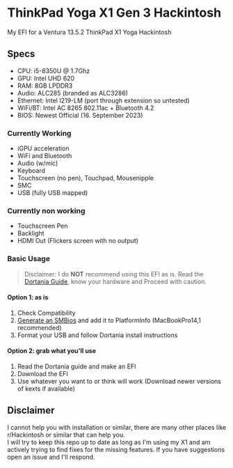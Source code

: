 # ThinkPad Yoga X1 Gen 3 Hackintosh
My EFI for a Ventura 13.5.2 ThinkPad X1 Yoga Hackintosh

## Specs
- CPU: i5-8350U @ 1.7Ghz
- GPU: Intel UHD 620
- RAM: 8GB LPDDR3
- Audio: ALC285 (branded as ALC3286)
- Ethernet: Intel I219-LM (port through extension so untested)
- WiFi/BT: Intel AC 8265 802.11ac + Bluetooth 4.2
- BIOS: Newest Official (16. September 2023)

### Currently Working
- iGPU acceleration
- WiFi and Bluetooth
- Audio (w/mic)
- Keyboard
- Touchscreen (no pen), Touchpad, Mousenipple
- SMC
- USB (fully USB mapped)


### Currently non working
- Touchscreen Pen
- Backlight
- HDMI Out (Flickers screen with no output)

### Basic Usage

>Disclaimer: I do **NOT** recommend using this EFI as is. Read the [Dortania Guide](https://dortania.github.io/OpenCore-Install-Guide/), know your hardware and Proceed with caution.

#### Option 1: as is
1. Check Compatibility
2. [Generate an SMBios](https://github.com/corpnewt/GenSMBIOS) and add it to PlatformInfo (MacBookPro14,1 recommended)
3. Format your USB and follow Dortania install instructions

#### Option 2: grab what you'll use
1. Read the Dortania guide and make an EFI
2. Download the EFI
3. Use whatever you want to or think will work (Download newer versions of kexts if available)

 
## Disclaimer
I cannot help you with installation or similar, there are many other places like r/Hackintosh or similar that can help you. 
<br>I will try to keep this repo up to date as long as I'm using my X1 and am actively trying to find fixes for the missing features. If you have suggestions open an issue and I'll respond.